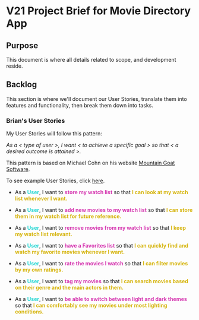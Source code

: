# V21 Project Brief for Movie Directory App

## Purpose

This document is where all details related to scope, and development reside.

## Backlog

This section is where we'll document our User Stories, translate them into features and functionality, then break them down into tasks.

### Brian's User Stories

My User Stories will follow this pattern:

*As a < type of user >, I want < to achieve a specific goal > so that < a desired outcome is attained >.*

This pattern is based on Michael Cohn on his website [Mountain Goat Software](https://www.mountaingoatsoftware.com/agile/user-stories).

To see example User Stories, click [here](https://www.mountaingoatsoftware.com/uploads/documents/example-user-stories.pdf).

- As a <span style="color: #24D6D3">**User**</span>, I want to <span style="color: #D63AB1">**store my watch list**</span> so that <span style="color: #D6B50F">**I can look at my watch list whenever I want.**</span>

- As a <span style="color: #24D6D3">**User**</span>, I want to <span style="color: #D63AB1">**add new movies to my watch list**</span> so that <span style="color: #D6B50F">**I can store them in my watch list for future reference.**</span>

- As a <span style="color: #24D6D3">**User**</span>, I want to <span style="color: #D63AB1">**remove movies from my watch list**</span> so that <span style="color: #D6B50F">**I keep my watch list relevant.**</span>

- As a <span style="color: #24D6D3">**User**</span>, I want to <span style="color: #D63AB1">**have a Favorites list**</span> so that <span style="color: #D6B50F">**I can quickly find and watch my favorite movies whenever I want.**</span>

- As a <span style="color: #24D6D3">**User**</span>, I want to <span style="color: #D63AB1">**rate the movies I watch**</span> so that <span style="color: #D6B50F">**I can filter movies by my own ratings.**</span>

- As a <span style="color: #24D6D3">**User**</span>, I want to <span style="color: #D63AB1">**tag my movies**</span> so that <span style="color: #D6B50F">**I can search movies based on their genre and the main actors in them.**</span>

- As a <span style="color: #24D6D3">**User**</span>, I want to <span style="color: #D63AB1">**be able to switch between light and dark themes**</span> so that <span style="color: #D6B50F">**I can comfortably see my movies under most lighting conditions.**</span>






